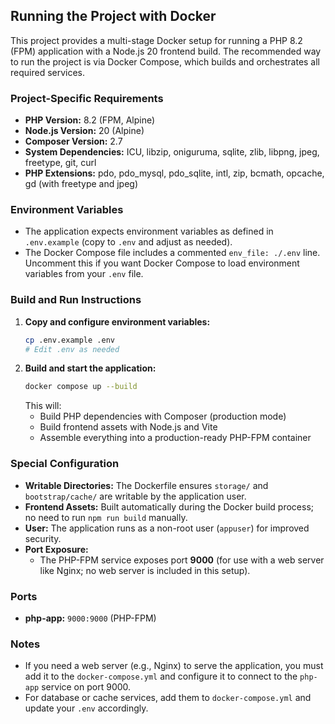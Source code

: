 ## Running the Project with Docker

This project provides a multi-stage Docker setup for running a PHP 8.2 (FPM) application with a Node.js 20 frontend build. The recommended way to run the project is via Docker Compose, which builds and orchestrates all required services.

### Project-Specific Requirements
- **PHP Version:** 8.2 (FPM, Alpine)
- **Node.js Version:** 20 (Alpine)
- **Composer Version:** 2.7
- **System Dependencies:** ICU, libzip, oniguruma, sqlite, zlib, libpng, jpeg, freetype, git, curl
- **PHP Extensions:** pdo, pdo_mysql, pdo_sqlite, intl, zip, bcmath, opcache, gd (with freetype and jpeg)

### Environment Variables
- The application expects environment variables as defined in `.env.example` (copy to `.env` and adjust as needed).
- The Docker Compose file includes a commented `env_file: ./.env` line. Uncomment this if you want Docker Compose to load environment variables from your `.env` file.

### Build and Run Instructions
1. **Copy and configure environment variables:**
   ```sh
   cp .env.example .env
   # Edit .env as needed
   ```
2. **Build and start the application:**
   ```sh
   docker compose up --build
   ```
   This will:
   - Build PHP dependencies with Composer (production mode)
   - Build frontend assets with Node.js and Vite
   - Assemble everything into a production-ready PHP-FPM container

### Special Configuration
- **Writable Directories:** The Dockerfile ensures `storage/` and `bootstrap/cache/` are writable by the application user.
- **Frontend Assets:** Built automatically during the Docker build process; no need to run `npm run build` manually.
- **User:** The application runs as a non-root user (`appuser`) for improved security.
- **Port Exposure:**
  - The PHP-FPM service exposes port **9000** (for use with a web server like Nginx; no web server is included in this setup).

### Ports
- **php-app:** `9000:9000` (PHP-FPM)

### Notes
- If you need a web server (e.g., Nginx) to serve the application, you must add it to the `docker-compose.yml` and configure it to connect to the `php-app` service on port 9000.
- For database or cache services, add them to `docker-compose.yml` and update your `.env` accordingly.
